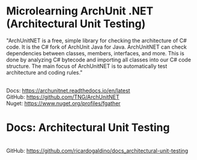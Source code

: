 # Microlearning ArchUnit .NET (Architectural Unit Testing)
<p>
  "ArchUnitNET is a free, simple library for checking the architecture of C# code. It is the C# fork of ArchUnit Java for Java. ArchUnitNET can check dependencies between classes, members, interfaces, and more. This is done by analyzing C# bytecode and importing all classes into our C# code structure. The main focus of ArchUnitNET is to automatically test architecture and coding rules."
</p>

<br/> Docs: https://archunitnet.readthedocs.io/en/latest
<br/> GitHub: https://github.com/TNG/ArchUnitNET
<br/> Nuget: https://www.nuget.org/profiles/fgather

# Docs: Architectural Unit Testing
<br/> GitHub: https://github.com/ricardogaldino/docs_architectural-unit-testing
